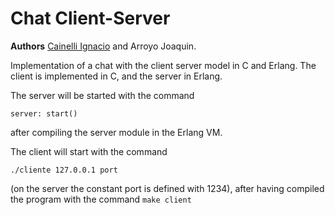 # Chat Client-Server 
__Authors__ [Cainelli Ignacio](https://github.com/NachoCainelli) and Arroyo Joaquin.

Implementation of a chat with the client server model in C and Erlang. The client is implemented in C, and the server in Erlang.

The server will be started with the command 
```
server: start()
```
after compiling the server module in the Erlang VM. 

The client will start with the command 
```
./cliente 127.0.0.1 port
``` 
(on the server the constant port is defined with 1234), after having compiled the program with the command ```make client```

